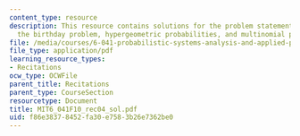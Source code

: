```yaml
---
content_type: resource
description: This resource contains solutions for the problem statements related to
  the birthday problem, hypergeometric probabilities, and multinomial probabilities.
file: /media/courses/6-041-probabilistic-systems-analysis-and-applied-probability-fall-2010/f86e38378452fa30e7583b26e7362be0_MIT6_041F10_rec04_sol.pdf
file_type: application/pdf
learning_resource_types:
- Recitations
ocw_type: OCWFile
parent_title: Recitations
parent_type: CourseSection
resourcetype: Document
title: MIT6_041F10_rec04_sol.pdf
uid: f86e3837-8452-fa30-e758-3b26e7362be0
---
```

